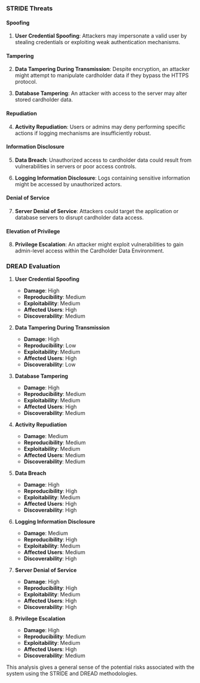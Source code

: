 ### STRIDE Threats

#### Spoofing
1. **User Credential Spoofing**: Attackers may impersonate a valid user by stealing credentials or exploiting weak authentication mechanisms.

#### Tampering
2. **Data Tampering During Transmission**: Despite encryption, an attacker might attempt to manipulate cardholder data if they bypass the HTTPS protocol.

3. **Database Tampering**: An attacker with access to the server may alter stored cardholder data.

#### Repudiation
4. **Activity Repudiation**: Users or admins may deny performing specific actions if logging mechanisms are insufficiently robust.

#### Information Disclosure
5. **Data Breach**: Unauthorized access to cardholder data could result from vulnerabilities in servers or poor access controls.

6. **Logging Information Disclosure**: Logs containing sensitive information might be accessed by unauthorized actors.

#### Denial of Service
7. **Server Denial of Service**: Attackers could target the application or database servers to disrupt cardholder data access.

#### Elevation of Privilege
8. **Privilege Escalation**: An attacker might exploit vulnerabilities to gain admin-level access within the Cardholder Data Environment.

### DREAD Evaluation

1. **User Credential Spoofing**
   - **Damage**: High
   - **Reproducibility**: Medium
   - **Exploitability**: Medium
   - **Affected Users**: High
   - **Discoverability**: Medium
  
2. **Data Tampering During Transmission**
   - **Damage**: High
   - **Reproducibility**: Low
   - **Exploitability**: Medium
   - **Affected Users**: High
   - **Discoverability**: Low

3. **Database Tampering**
   - **Damage**: High
   - **Reproducibility**: Medium
   - **Exploitability**: Medium
   - **Affected Users**: High
   - **Discoverability**: Medium

4. **Activity Repudiation**
   - **Damage**: Medium
   - **Reproducibility**: Medium
   - **Exploitability**: Medium
   - **Affected Users**: Medium
   - **Discoverability**: Medium

5. **Data Breach**
   - **Damage**: High
   - **Reproducibility**: High
   - **Exploitability**: Medium
   - **Affected Users**: High
   - **Discoverability**: High

6. **Logging Information Disclosure**
   - **Damage**: Medium
   - **Reproducibility**: High
   - **Exploitability**: Medium
   - **Affected Users**: Medium
   - **Discoverability**: High

7. **Server Denial of Service**
   - **Damage**: High
   - **Reproducibility**: High
   - **Exploitability**: Medium
   - **Affected Users**: High
   - **Discoverability**: High

8. **Privilege Escalation**
   - **Damage**: High
   - **Reproducibility**: Medium
   - **Exploitability**: Medium
   - **Affected Users**: High
   - **Discoverability**: Medium

This analysis gives a general sense of the potential risks associated with the system using the STRIDE and DREAD methodologies.